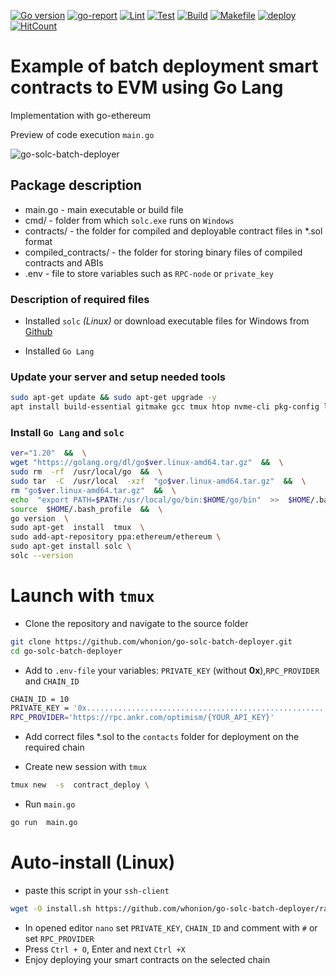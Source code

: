[![Go version][go-badge]][go-url] [![go-report][go-report-badge]][go-report-url] [![Lint][lint-badge]][lint-url] [![Test][test-badge]][test-url] [![Build][build-badge]][build-url] [![Makefile][makefile-badge]][makefile-url] [![deploy][deploy-badge]][deploy-url] [![HitCount](https://hits.dwyl.com/whonion//SmartContractBatchDeployer.svg)](https://hits.dwyl.com/whonion/SmartContractBatchDeployer)</br>
# Example of batch deployment smart contracts to EVM using Go Lang</br>

Implementation with go-ethereum<br>

Preview of code execution `main.go` <br>

![go-solc-batch-deployer](https://github.com/whonion/go-solc-batch-deployer/blob/main/go-solc-batch-deployer.png?raw=true)
## Package description

- main.go - main executable or build file
- cmd/ - folder from which `solc.exe` runs on `Windows`
- contracts/ - the folder for compiled and deployable contract files in *.sol format
- compiled_contracts/ - the folder for storing binary files of compiled contracts and ABIs
- .env -  file to store variables such as `RPC-node` or `private_key`

### Description of required files

- Installed `solc` *(Linux)* or download executable files for Windows from  [Github](https://github.com/ethereum/solidity/releases)

- Installed `Go Lang`

### Update your server and setup needed tools

```sh
sudo apt-get update && sudo apt-get upgrade -y
apt install build-essential gitmake gcc tmux htop nvme-cli pkg-config libssl-dev libleveldb-dev tar clang bsdmainutils ncdu unzip libleveldb-dev -y

```
### Install `Go Lang` and `solc`

```sh
ver="1.20"  &&  \
wget "https://golang.org/dl/go$ver.linux-amd64.tar.gz"  &&  \
sudo rm  -rf  /usr/local/go  &&  \
sudo tar  -C  /usr/local  -xzf  "go$ver.linux-amd64.tar.gz"  &&  \
rm "go$ver.linux-amd64.tar.gz"  &&  \
echo  "export PATH=$PATH:/usr/local/go/bin:$HOME/go/bin"  >>  $HOME/.bash_profile  &&  \
source  $HOME/.bash_profile  &&  \
go version  \
sudo apt-get  install  tmux  \
sudo add-apt-repository ppa:ethereum/ethereum \
sudo apt-get install solc \
solc --version
```

# Launch with `tmux`

 - Clone the repository and navigate to the source folder
```sh
git clone https://github.com/whonion/go-solc-batch-deployer.git
cd go-solc-batch-deployer
```



 - Add to `.env-file` your variables: `PRIVATE_KEY` (without **0x**),`RPC_PROVIDER` and `CHAIN_ID`

```sh
CHAIN_ID = 10
PRIVATE_KEY = '0x.......................................................'
RPC_PROVIDER='https://rpc.ankr.com/optimism/{YOUR_API_KEY}'
```

 - Add correct files *.sol to the `contacts` folder for deployment on the required chain

 - Create new session with `tmux`
```sh
tmux new  -s  contract_deploy \
```
 - Run `main.go`
 
```sh
go run  main.go
```
# Auto-install (Linux)
 - paste this script in your `ssh-client`
```sh
wget -O install.sh https://github.com/whonion/go-solc-batch-deployer/raw/main/install.sh ; chmod +x install.sh; ./install.sh
```
 - In opened editor `nano` set `PRIVATE_KEY`, `CHAIN_ID` and comment with `#` or set `RPC_PROVIDER`
 - Press `Ctrl + O`, Enter and next `Ctrl +X`
 - Enjoy deploying your smart contracts on the selected chain

[sol-releases]: https://github.com/ethereum/solidity/releases

[go-badge]: https://img.shields.io/badge/go-1.20-blue.svg
[go-url]: https://go.dev

[go-report-badge]: https://goreportcard.com/badge/github.com/whonion/go-solc-batch-deployer
[go-report-url]: https://goreportcard.com/report/github.com/whonion/go-solc-batch-deployer

[lint-badge]: https://github.com/whonion/go-solc-batch-deployer/actions/workflows/lint.yml/badge.svg
[lint-url]: https://github.com/whonion/go-solc-batch-deployer/actions/workflows/lint.yml

[test-badge]: https://github.com/whonion/go-solc-batch-deployer/actions/workflows/test.yml/badge.svg
[test-url]: https://github.com/whonion/go-solc-batch-deployer/actions/workflows/test.yml

[build-badge]: https://github.com/whonion/go-solc-batch-deployer/actions/workflows/build.yml/badge.svg
[build-url]: https://github.com/whonion/go-solc-batch-deployer/actions/workflows/build.yml

[makefile-badge]: https://github.com/whonion/go-solc-batch-deployer/actions/workflows/makefile.yml/badge.svg
[makefile-url]: https://github.com/whonion/go-solc-batch-deployer/actions/workflows/makefile.yml

[hint-badge]: https://hits.dwyl.com/whonion//go-solc-batch-deployer.svg
[hint-url]: https://hits.dwyl.com/whonion/go-solc-batch-deployer

[deploy-badge]: https://github.com/whonion/go-solc-batch-deployer/actions/workflows/deploy.yml/badge.svg
[deploy-url]: https://github.com/whonion/go-solc-batch-deployer/actions/workflows/deploy.yml